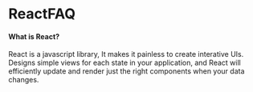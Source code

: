 # ReactFAQ
<div>
  <h4>What is React?</h4>
  <p>React is a javascript library, It makes it painless to create interative UIs. Designs simple views for each state in your application, and React will efficiently update and render just the right components when your data changes.</p>
<div>
